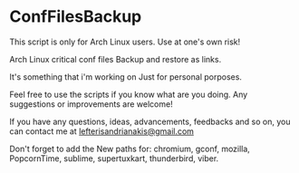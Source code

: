 # ConfFilesBackup

This script is only for Arch Linux users. Use at one's own risk!

Arch Linux critical conf files Backup and restore as links.

It's something that i'm working on Just for personal porposes.

Feel free to use the scripts if you know what are you doing.
Any suggestions or improvements are welcome!

If you have any questions, ideas, advancements, feedbacks and so on,
you can contact me at lefterisandrianakis@gmail.com

Don't forget to add the New paths for:
chromium,
gconf,
mozilla,
PopcornTime,
sublime,
supertuxkart,
thunderbird,
viber.
